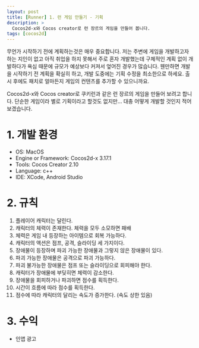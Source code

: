 ```yaml
---
layout: post
title: [Runner] 1. 런 게임 만들기 - 기획
description: >
  Cocos2d-x와 Cocos creator로 런 장르의 게임을 만들어 봅니다.
tags: [cocos2d]
---
```



무언가 시작하기 전에 계획하는것은 매우 중요합니다. 저는 주변에 게임을 개발하고자 하는 지인이 없고 아직 취업을 하지 못해서 주로 혼자 개발했는데 구체적인 계획 없이 개발하다가 욕심 때문에 규모가 예상보다 커져서 엎어진 경우가 많습니다. 웬만하면 개발을 시작하기 전 계획을 확실히 하고, 개발 도중에는 기획 수정을 최소한으로 하세요. 출시 후에도 패치로 얼마든지 게임의 컨텐츠를 추가할 수 있으니까요.

Cocos2d-x와 Cocos creator로 쿠키런과 같은 런 장르의 게임을 만들어 보려고 합니다. 단순한 게임이라 별로 기획이라고 할것도 없지만... 대충 어떻게 개발할 것인지 적어보겠습니다.

# 1. 개발 환경
- OS: MacOS
- Engine or Framework: Cocos2d-x 3.17.1
- Tools: Cocos Creator 2.10
- Language: c++
- IDE: XCode, Android Studio

# 2. 규칙
1. 플레이어 캐릭터는 달린다.
2. 캐릭터의 체력이 존재한다. 체력을 모두 소모하면 패배
3. 체력은 게임 내 등장하는 아이템으로 회복 가능하다.
4. 캐릭터의 액션은 점프, 공격, 슬라이딩 세 가지이다.
5. 장애물이 등장하며 파괴 가능한 장애물과 그렇지 않은 장애물이 있다.
6. 파괴 가능한 장애물은 공격으로 파괴 가능하다.
7. 파괴 불가능한 장애물은 점프 또는 슬라이딩으로 회피해야 한다.
8. 캐릭터가 장애물에 부딪히면 체력이 감소한다.
9. 장애물을 회피하거나 파괴하면 점수를 획득한다.
10. 시간이 흐름에 따라 점수를 획득한다.
11. 점수에 따라 캐릭터의 달리는 속도가 증가한다. (속도 상한 있음)

# 3. 수익
- 인앱 광고